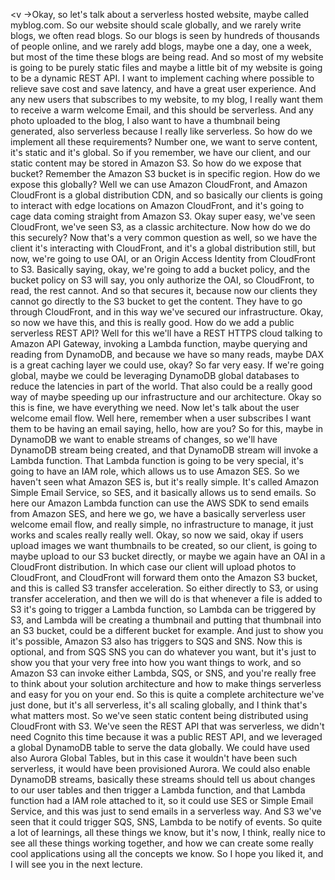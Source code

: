 
<v ->Okay, so let's talk about a serverless hosted website,</v>
maybe called myblog.com.
So our website should scale globally,
and we rarely write blogs, we often read blogs.
So our blogs is seen by
hundreds of thousands of people online,
and we rarely add blogs, maybe one a day, one a week,
but most of the time these blogs are being read.
And so most of my website is going to be purely static files
and maybe a little bit of my website
is going to be a dynamic REST API.
I want to implement caching where possible
to relieve save cost and save latency,
and have a great user experience.
And any new users that subscribes to my website, to my blog,
I really want them to receive a warm welcome Email,
and this should be serverless.
And any photo uploaded to the blog,
I also want to have a thumbnail being generated,
also serverless because I really like serverless.
So how do we implement all these requirements?
Number one, we want to serve content,
it's static and it's global.
So if you remember, we have our client,
and our static content may be stored in Amazon S3.
So how do we expose that bucket?
Remember the Amazon S3 bucket is in specific region.
How do we expose this globally?
Well we can use Amazon CloudFront,
and Amazon CloudFront is a global distribution CDN,
and so basically our clients is going to
interact with edge locations on Amazon CloudFront,
and it's going to cage data coming straight from Amazon S3.
Okay super easy, we've seen CloudFront,
we've seen S3, as a classic architecture.
Now how do we do this securely?
Now that's a very common question as well,
so we have the client it's interacting with CloudFront,
and it's a global distribution still,
but now, we're going to use OAI,
or an Origin Access Identity from CloudFront to S3.
Basically saying, okay, we're going to add a bucket policy,
and the bucket policy on S3 will say,
you only authorize the OAI, so CloudFront, to read,
the rest cannot.
And so that secures it, because now our clients
they cannot go directly to the S3 bucket to get the content.
They have to go through CloudFront,
and in this way we've secured our infrastructure.
Okay, so now we have this, and this is really good.
How do we add a public serverless REST API?
Well for this we'll have a REST HTTPS cloud talking
to Amazon API Gateway, invoking a Lambda function,
maybe querying and reading from DynamoDB,
and because we have so many reads,
maybe DAX is a great caching layer we could use, okay?
So far very easy.
If we're going global,
maybe we could be leveraging DynamoDB global databases
to reduce the latencies in part of the world.
That also could be a really good way
of maybe speeding up our infrastructure
and our architecture.
Okay so this is fine, we have everything we need.
Now let's talk about the user welcome email flow.
Well here, remember when a user subscribes
I want them to be having an email saying,
hello, how are you?
So for this, maybe in DynamoDB
we want to enable streams of changes,
so we'll have DynamoDB stream being created,
and that DynamoDB stream will invoke a Lambda function.
That Lambda function is going to be very special,
it's going to have an IAM role,
which allows us to use Amazon SES.
So we haven't seen what Amazon SES is,
but it's really simple.
It's called Amazon Simple Email Service, so SES,
and it basically allows us to send emails.
So here our Amazon Lambda function can use the AWS SDK
to send emails from Amazon SES, and here we go,
we have a basically serverless user welcome email flow,
and really simple, no infrastructure to manage,
it just works and scales really really well.
Okay, so now we said, okay if users upload images
we want thumbnails to be created, so our client,
is going to maybe upload to our S3 bucket directly,
or maybe we again have an OAI in a CloudFront distribution.
In which case our client will upload photos to CloudFront,
and CloudFront will forward them onto the Amazon S3 bucket,
and this is called S3 transfer acceleration.
So either directly to S3, or using transfer acceleration,
and then we will do is that whenever a file is added to S3
it's going to trigger a Lambda function,
so Lambda can be triggered by S3,
and Lambda will be creating a thumbnail
and putting that thumbnail into an S3 bucket,
could be a different bucket for example.
And just to show you it's possible,
Amazon S3 also has triggers to SQS and SNS.
Now this is optional,
and from SQS SNS you can do whatever you want,
but it's just to show you that your very free
into how you want things to work,
and so Amazon S3 can invoke either Lambda, SQS, or SNS,
and you're really free to think about your
solution architecture and how to make things serverless
and easy for you on your end.
So this is quite a complete architecture we've just done,
but it's all serverless, it's all scaling globally,
and I think that's what matters most.
So we've seen static content being distributed
using CloudFront with S3.
We've seen the REST API that was serverless,
we didn't need Cognito this time
because it was a public REST API,
and we leveraged a global DynamoDB table
to serve the data globally.
We could have used also Aurora Global Tables,
but in this case it wouldn't have been such serverless,
it would have been provisioned Aurora.
We could also enable DynamoDB streams,
basically these streams should tell us about changes
to our user tables and then trigger a Lambda function,
and that Lambda function had a IAM role attached to it,
so it could use SES or Simple Email Service,
and this was just to send emails in a serverless way.
And S3 we've seen that it could trigger
SQS, SNS, Lambda to be notify of events.
So quite a lot of learnings, all these things we know,
but it's now, I think, really nice
to see all these things working together,
and how we can create some really cool applications
using all the concepts we know.
So I hope you liked it,
and I will see you in the next lecture.